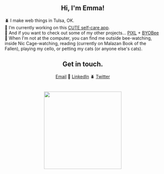 
## <div align="center">Hi, I'm Emma!</div>

:beetle: I make web things in Tulsa, OK.
<br>
:butterfly: I’m currently working on this [CUTE self-care app](https://github.com/self-care-bear/self-care-bear).
<br>
:bug: And if you want to check out some of my other projects... [PIXL](https://github.com/PIXLAPP/pixel-art-project) + [BYOBee](https://github.com/BYOBee-Project/BYOBee)
<br>
:bee: When I'm not at the computer, you can find me outside bee-watching, inside Nic Cage-watching, reading (currently on Malazan Book of the Fallen), playing my cello, or petting my cats (or anyone else's cats).

<!-- <br>
:ant: I’m currently learning backend - Node.js, PostgreSQL, Express. Blowing my mind. -->
<!-- ## <div align='center'>Tech Stack</div>
- Languages: JavaScript, CSS, HTML
- Libraries & Frameworks: React, Redux, Vue, Node.js, Express
- Testing: Jest, QUnit, Supertest, React Testing Library
- Databases: PostgreSQ
- Tools: VSCode, Git, GitHub, Heroku, Netlify, Supabase, Postman, Beekeeper Studio
- Project Management Tools: Miro, Figma, Trello
- Dev Practices: Pair Programming, RESTful APIs, Agile, Test Driven Development -->

<!-- <img src="https://media.giphy.com/media/YL8quuOin5E7C/giphy.gif" height="150" /> -->
<!-- <div align="center">
<img src="https://media.giphy.com/media/AABKwZleKzxNjM8a11/giphy.gif" height="250" />
</div> -->

## <div align='center'>Get in touch.</div>
<div align='center'><a href='mailto:emma@egstad.com'>Email</a> 🐞 <a href='https://www.linkedin.com/in/emmaegstad/'>LinkedIn</a> 🪲 <a href='https://www.twitter.com/emmaegstad'>Twitter</a>
</div>

<br>
<br>

<div align="center">
<img src="https://media.giphy.com/media/AABKwZleKzxNjM8a11/giphy.gif" height="250" />
</div>

  

